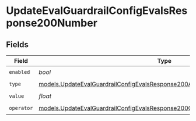 # UpdateEvalGuardrailConfigEvalsResponse200Number


## Fields

| Field                                                                                                                                                                    | Type                                                                                                                                                                     | Required                                                                                                                                                                 | Description                                                                                                                                                              |
| ------------------------------------------------------------------------------------------------------------------------------------------------------------------------ | ------------------------------------------------------------------------------------------------------------------------------------------------------------------------ | ------------------------------------------------------------------------------------------------------------------------------------------------------------------------ | ------------------------------------------------------------------------------------------------------------------------------------------------------------------------ |
| `enabled`                                                                                                                                                                | *bool*                                                                                                                                                                   | :heavy_check_mark:                                                                                                                                                       | N/A                                                                                                                                                                      |
| `type`                                                                                                                                                                   | [models.UpdateEvalGuardrailConfigEvalsResponse200ApplicationJSONResponseBodyType](../models/updateevalguardrailconfigevalsresponse200applicationjsonresponsebodytype.md) | :heavy_check_mark:                                                                                                                                                       | N/A                                                                                                                                                                      |
| `value`                                                                                                                                                                  | *float*                                                                                                                                                                  | :heavy_check_mark:                                                                                                                                                       | N/A                                                                                                                                                                      |
| `operator`                                                                                                                                                               | [models.UpdateEvalGuardrailConfigEvalsResponse200Operator](../models/updateevalguardrailconfigevalsresponse200operator.md)                                               | :heavy_check_mark:                                                                                                                                                       | N/A                                                                                                                                                                      |